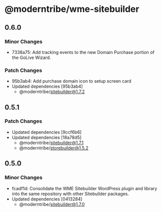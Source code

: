 # @moderntribe/wme-sitebuilder

## 0.6.0

### Minor Changes

- 7338a75: Add tracking events to the new Domain Purchase portion of the GoLive Wizard.

### Patch Changes

- 95b3ab4: Add purchase domain icon to setup screen card
- Updated dependencies [95b3ab4]
  - @moderntribe/sitebuilder@1.7.2

## 0.5.1

### Patch Changes

- Updated dependencies [9ccf6b6]
- Updated dependencies [18a78d5]
  - @moderntribe/sitebuilder@1.7.1
  - @moderntribe/storebuilder@1.5.2

## 0.5.0

### Minor Changes

- fcadf1d: Consolidate the WME Sitebuilder WordPress plugin and library into the same repository with other Sitebuilder packages.
- Updated dependencies [0413284]
  - @moderntribe/sitebuilder@1.7.0
